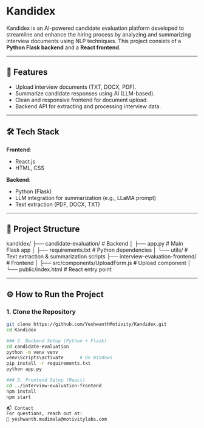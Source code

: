 # Kandidex

Kandidex is an AI-powered candidate evaluation platform developed to streamline and enhance the hiring process by analyzing and summarizing interview documents using NLP techniques. This project consists of a **Python Flask backend** and a **React frontend**.

---

## 🚀 Features

- Upload interview documents (TXT, DOCX, PDF).
- Summarize candidate responses using AI (LLM-based).
- Clean and responsive frontend for document upload.
- Backend API for extracting and processing interview data.

---

## 🛠️ Tech Stack

**Frontend**:  
- React.js  
- HTML, CSS  

**Backend**:  
- Python (Flask)  
- LLM integration for summarization (e.g., LLaMA prompt)  
- Text extraction (PDF, DOCX, TXT)

---

## 📁 Project Structure
kandidex/
├── candidate-evaluation/             # Backend
│   ├── app.py                        # Main Flask app
│   ├── requirements.txt              # Python dependencies
│   └── utils/                        # Text extraction & summarization scripts
├── interview-evaluation-frontend/    # Frontend
│   ├── src/components/UploadForm.js  # Upload component
│   └── public/index.html             # React entry point

---

## ⚙️ How to Run the Project

### 1. Clone the Repository

```bash
git clone https://github.com/YeshwanthMotivity/Kandidex.git
cd Kandidex

### 2. Backend Setup (Python + Flask)
cd candidate-evaluation
python -m venv venv
venv\Scripts\activate      # On Windows
pip install -r requirements.txt
python app.py

### 3. Frontend Setup (React)
cd ../interview-evaluation-frontend
npm install
npm start

📬 Contact
For questions, reach out at:
📧 yeshwanth.mudimala@motivitylabs.com
